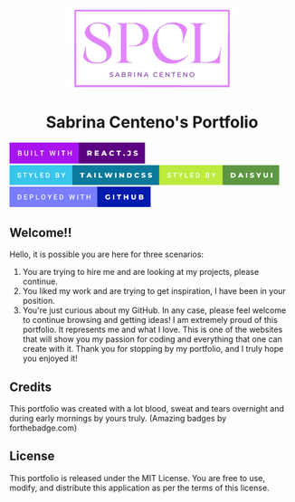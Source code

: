 <div align="center">
  <img alt="Logo" src="./portfolio/src/assets/icons/logo-2.png" width="300" />
</div>
<h1 align="center">
  Sabrina Centeno's Portfolio
</h1>
<div><img alt="badge" src="./portfolio/src/assets/badges/built-with-react.js.svg" width="240" /><img alt="badge" src="./portfolio/src/assets/badges/styled-by-tailwindcss.svg" width="265" /><img alt="badge" src="./portfolio/src/assets/badges/styled-by-daisyui.svg" width="212" /><img alt="badge" src="./portfolio/src/assets/badges/deployed-with-github.svg" width="250" /> </div>

## Welcome!!

Hello, it is possible you are here for three scenarios:

1. You are trying to hire me and are looking at my projects, please continue.
2. You liked my work and are trying to get inspiration, I have been in your position.
3. You're just curious about my GitHub.
   In any case, please feel welcome to continue browsing and getting ideas! I am extremely proud of this portfolio. 
   It represents me and what I love. This is one of the websites that will show you my passion for coding and everything that one can create with it.
   Thank you for stopping by my portfolio, and I truly hope you enjoyed it!

## Credits

This portfolio was created with a lot blood, sweat and tears overnight and during early mornings by yours truly.
(Amazing badges by forthebadge.com)

## License

This portfolio is released under the MIT License. You are free to use, modify, and distribute this application as per the terms of this license.
